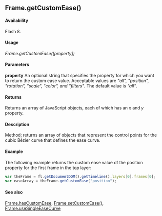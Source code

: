 ## Frame.getCustomEase()

#### Availability

Flash 8.

#### Usage

*Frame.getCustomEase([property])*

#### Parameters

**property** An optional string that specifies the property for which you want to return the custom ease value. Acceptable values are *"all", "position", "rotation", "scale", "color", and "filters"*. The default value is *"all"*.

#### Returns

Returns an array of JavaScript objects, each of which has an *x* and *y* property.

#### Description

Method; returns an array of objects that represent the control points for the cubic Bézier curve that defines the ease curve.

#### Example

The following example returns the custom ease value of the position property for the first frame in the top layer:

```javascript
var theFrame = fl.getDocumentDOM().getTimeline().layers[0].frames[0];
var easeArray = theFrame.getCustomEase("position");
```

#### See also

[Frame.hasCustomEase](../Frame_object/Frame10.md), [Frame.setCustomEase()](../Frame_object/Frame24.md), [Frame.useSingleEaseCurve](../Frame_object/Frame40.md)
